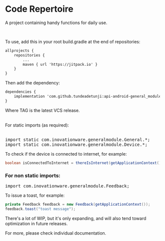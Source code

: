 # Code Repertoire
A project containing handy functions for daily use.

<br />


To use, add this in your root build.gradle at the end of repositories:

```html
allprojects {
	repositories {
		...
		maven { url 'https://jitpack.io' }
	}
}
```

Then add the dependency:

```html
dependencies {
	implementation 'com.github.tundeadetunji:api-android-general_module:TAG'
}
```
Where TAG is the latest VCS release.

<br />
For static imports (as required):
<br />
<br />
<pre>
import static com.inovationware.generalmodule.General.*;
import static com.inovationware.generalmodule.Device.*;
</pre>

To check if the device is connected to internet, for example:
```java
boolean isConnectedToInternet = thereIsInternet(getApplicationContext());
```

<h3>For non static imports:</h3>
<pre>
import com.inovationware.generalmodule.Feedback;
</pre>

To issue a toast, for example:
```java
private Feedback feedback = new Feedback(getApplicationContext());
feedback.toast("toast message");
```


There's a lot of WIP, but it's only expanding, and will also tend toward optimization in future releases.

For more, please check individual documentation.

